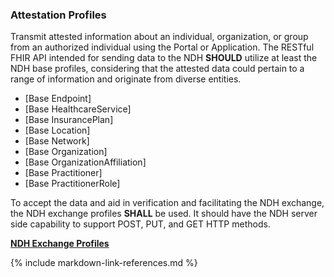 ### Attestation Profiles

Transmit attested information about an individual, organization, or group from an authorized individual using the Portal or Application. The RESTful FHIR API intended for sending data to the NDH **SHOULD** utilize at least the NDH base profiles, considering that the attested data could pertain to a range of information and originate from diverse entities.

<!--* [Base CareTeam] -->
* [Base Endpoint]
* [Base HealthcareService]
* [Base InsurancePlan]
* [Base Location]
* [Base Network]
* [Base Organization]
* [Base OrganizationAffiliation]
* [Base Practitioner]
* [Base PractitionerRole]


To accept the data and aid in verification and facilitating the NDH exchange, the NDH exchange profiles **SHALL** be used. It should have the NDH server side capability to support POST, PUT, and GET HTTP methods.   

**[NDH Exchange Profiles](ndapi-artifacts.html#national-directory-api-profiles-1)**


{% include markdown-link-references.md %}